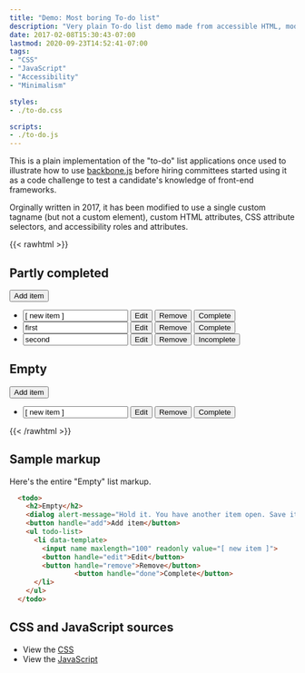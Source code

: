 ```yaml
---
title: "Demo: Most boring To-do list"
description: "Very plain To-do list demo made from accessible HTML, modern-vanilla.js and minimally-tolerable.css."
date: 2017-02-08T15:30:43-07:00
lastmod: 2020-09-23T14:52:41-07:00
tags:
- "CSS"
- "JavaScript"
- "Accessibility"
- "Minimalism"

styles:
- ./to-do.css

scripts:
- ./to-do.js
---
```


<!-- more -->

This is a plain implementation of the "to-do" list applications once used to illustrate how to use [backbone.js](https://backbonejs.org/#examples-todos) before hiring committees started using it as a code challenge to test a candidate's knowledge of front-end frameworks.

Orginally written in 2017, it has been modified to use a single custom tagname (but not a custom element), custom HTML attributes, CSS attribute selectors, and accessibility roles and attributes.

{{< rawhtml >}}

  <todo>
    <h2>Partly completed</h2>
    <dialog role="alert" aria-live="assertive" alert-message="You have another item open. Please close it before editing another one." alert-close="Close"></dialog>
    <button handle="add">Add item</button>
    <ul todo-list>
      <li data-template>
				<input name maxlength="100" readonly value="[ new item ]">
				<button handle="edit">Edit</button>
				<button handle="remove">Remove</button>
				<button handle="done">Complete</button>
			</li>
      <li item>
				<input name maxlength="100" readonly value="first">
				<button handle="edit">Edit</button>
				<button handle="remove">Remove</button>
				<button handle="done">Complete</button>				
			</li>
      <li item>
				<input name maxlength="100" readonly value="second" done="true">
				<button handle="edit">Edit</button>
				<button handle="remove">Remove</button>
				<button handle="done">Incomplete</button>				
			</li>
    </ul>
  </todo>

  <todo>
    <h2>Empty</h2>
    <dialog alert-message="Hold it. You have another item open. Save it before editing a new one." alert-close="Close"></dialog>
    <button handle="add">Add item</button>
    <ul todo-list>
      <li data-template>
        <input name maxlength="100" readonly value="[ new item ]">
        <button handle="edit">Edit</button>
        <button handle="remove">Remove</button>
				<button handle="done">Complete</button>				
      </li>
    </ul>
  </todo>

{{< /rawhtml >}}

## Sample markup

Here's the entire "Empty" list markup.

```html
  <todo>
    <h2>Empty</h2>
    <dialog alert-message="Hold it. You have another item open. Save it before editing a new one." alert-close="Close"></dialog>
    <button handle="add">Add item</button>
    <ul todo-list>
      <li data-template>
        <input name maxlength="100" readonly value="[ new item ]">
        <button handle="edit">Edit</button>
        <button handle="remove">Remove</button>
				<button handle="done">Complete</button>				
      </li>
    </ul>
  </todo>
```

## CSS and JavaScript sources

+ View the [CSS](./to-do.css)
+ View the [JavaScript](./to-do.js)
